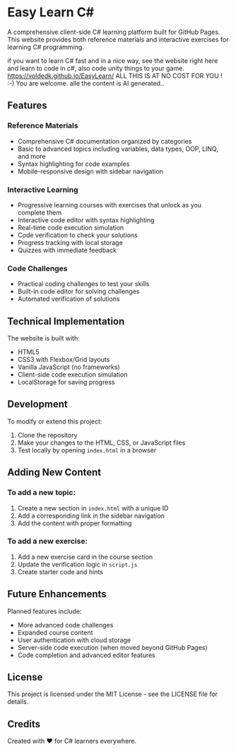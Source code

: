 # Easy Learn C#

A comprehensive client-side C# learning platform built for GitHub Pages. This website provides both reference materials and interactive exercises for learning C# programming.

if you want to learn C# fast and in a nice way, see the website right here and learn to code in c#, also code unity things to your game.
https://voldedk.github.io/EasyLearn/
ALL THIS IS AT NO COST FOR YOU ! :-) You are welcome.
alle the content is AI generated..


## Features

### Reference Materials
- Comprehensive C# documentation organized by categories
- Basic to advanced topics including variables, data types, OOP, LINQ, and more
- Syntax highlighting for code examples
- Mobile-responsive design with sidebar navigation

### Interactive Learning
- Progressive learning courses with exercises that unlock as you complete them
- Interactive code editor with syntax highlighting
- Real-time code execution simulation
- Code verification to check your solutions
- Progress tracking with local storage
- Quizzes with immediate feedback

### Code Challenges
- Practical coding challenges to test your skills
- Built-in code editor for solving challenges
- Automated verification of solutions

## Technical Implementation

The website is built with:
- HTML5
- CSS3 with Flexbox/Grid layouts
- Vanilla JavaScript (no frameworks)
- Client-side code execution simulation
- LocalStorage for saving progress

## Development

To modify or extend this project:

1. Clone the repository
2. Make your changes to the HTML, CSS, or JavaScript files
3. Test locally by opening `index.html` in a browser

## Adding New Content

### To add a new topic:
1. Create a new section in `index.html` with a unique ID
2. Add a corresponding link in the sidebar navigation
3. Add the content with proper formatting

### To add a new exercise:
1. Add a new exercise card in the course section
2. Update the verification logic in `script.js`
3. Create starter code and hints

## Future Enhancements

Planned features include:
- More advanced code challenges
- Expanded course content
- User authentication with cloud storage
- Server-side code execution (when moved beyond GitHub Pages)
- Code completion and advanced editor features

## License

This project is licensed under the MIT License - see the LICENSE file for details.

## Credits

Created with ❤️ for C# learners everywhere. 
